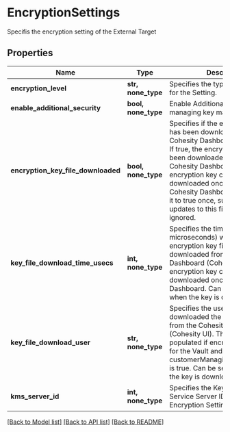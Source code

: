 # EncryptionSettings

Specifis the encryption setting of the External Target

## Properties
Name | Type | Description | Notes
------------ | ------------- | ------------- | -------------
**encryption_level** | **str, none_type** | Specifies the type of encryption for the Setting. | 
**enable_additional_security** | **bool, none_type** | Enable Additional security by managing key manually | [optional] 
**encryption_key_file_downloaded** | **bool, none_type** | Specifies if the encryption key file has been downloaded using the Cohesity Dashboard (Cohesity UI). If true, the encryption key has been downloaded using the Cohesity Dashboard. An encryption key can only be downloaded once using the Cohesity Dashboard. After setting it to true once, subsequent updates to this field will be ignored. | [optional] 
**key_file_download_time_usecs** | **int, none_type** | Specifies the time (in microseconds) when the encryption key file was downloaded from the Cohesity Dashboard (Cohesity UI). An encryption key can only be downloaded once using Cohesity Dashboard. Can be set only once when the key is downloaded. | [optional] [readonly] 
**key_file_download_user** | **str, none_type** | Specifies the user who downloaded the encryption key from the Cohesity Dashboard (Cohesity UI). This field is only populated if encryption is enabled for the Vault and customerManagingEncryptionKeys is true. Can be set only once when the key is downloaded. | [optional] [readonly] 
**kms_server_id** | **int, none_type** | Specifies the Key Management Service Server ID for the Encryption Setting. | [optional] 

[[Back to Model list]](../README.md#documentation-for-models) [[Back to API list]](../README.md#documentation-for-api-endpoints) [[Back to README]](../README.md)


